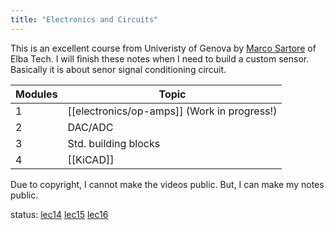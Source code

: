 ```yaml
---
title: "Electronics and Circuits"
---
```





This is an excellent course from Univeristy of Genova by [Marco Sartore](https://www.elbatech.com/aboutus.html) of Elba Tech. I will finish these notes when I need to build a custom sensor.  Basically it is about senor signal conditioning circuit.

| Modules | Topic                |
| ------- | -------------------- |
| 1       | [[electronics/op-amps]] (Work in progress!)              |
| 2       | DAC/ADC              |
| 3       | Std. building blocks | 
| 4       | [[KiCAD]]            |


Due to copyright, I cannot make the videos public. But, I can make my notes public.

status: 
[lec14](https://youtu.be/Olmd14AKmx4) 
[lec15](https://www.youtube.com/watch?v=rjSnztlsgn8)
[lec16](https://www.youtube.com/watch?v=obVsXB6gpQ4&feature=youtu.be)








<script defer src="https://cdn.commento.io/js/commento.js"></script>
<div id="commento"></div>
